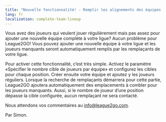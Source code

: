 ```yaml
---
title: "Nouvelle fonctionnalité! - Remplir les alignements des équipes incomplètes"
lang: fr
localization: complete-team-lineup
---
```

Vous avez des joueurs qui veulent jouer régulièrement mais pas assez pour ajouter une nouvelle équipe complète à votre ligue? Aucun problème pour League2GO! Vous pouvez ajouter une nouvelle équipe à votre ligue et les joueurs manquants seront automatiquement remplis par les remplaçants de votre ligue.

Pour activer cette fonctionnalité, c’est très simple. Activez le paramètre «Spécifier le nombre cible de joueurs par équipe» et configurez les cibles pour chaque position. Créer ensuite votre équipe et ajoutez y les joueurs réguliers. Lorsque la recherche de remplaçants démarrera pour cette partie, League2GO ajoutera automatiquement des emplacements à combler pour les joueurs manquants. Aussi, si le nombre de joueur d’une position dépasse la cible configurée, aucun remplaçant ne sera contacté.

Nous attendons vos commentaires au [info@league2go.com](mailto:info@league2go.com).

Par Simon.

